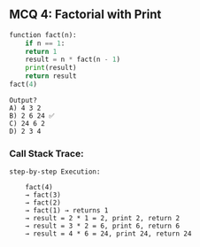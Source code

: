 
## MCQ 4: Factorial with Print
```python
function fact(n):
    if n == 1:
    return 1
    result = n * fact(n - 1)
    print(result)
    return result
fact(4)
```

```
Output?
A) 4 3 2
B) 2 6 24 ✅
C) 24 6 2
D) 2 3 4
```

### Call Stack Trace:

```
step-by-step Execution:

    fact(4)
    → fact(3)
    → fact(2)
    → fact(1) → returns 1
    → result = 2 * 1 = 2, print 2, return 2
    → result = 3 * 2 = 6, print 6, return 6
    → result = 4 * 6 = 24, print 24, return 24
```